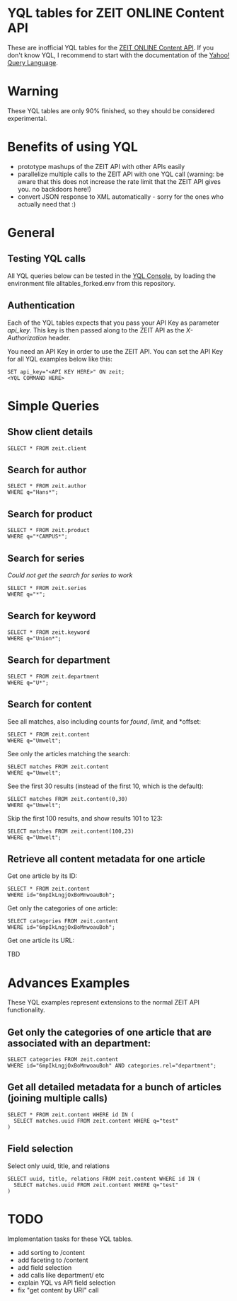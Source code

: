 # YQL tables for ZEIT ONLINE Content API

These are inofficial YQL tables for the [ZEIT ONLINE Content API][zeit]. If you don't know YQL, I recommend to start with the documentation of the [Yahoo! Query Language][yql].

# Warning

These YQL tables are only 90% finished, so they should be considered experimental.

# Benefits of using YQL

- prototype mashups of the ZEIT API with other APIs easily
- parallelize multiple calls to the ZEIT API with one YQL call (warning: be aware that this does not increase the rate limit that the ZEIT API gives you. no backdoors here!)
- convert JSON response to XML automatically - sorry for the ones who actually need that :)

# General

## Testing YQL calls

All YQL queries below can be tested in the [YQL Console][yql_console], by loading the environment file alltables_forked.env from this repository.

## Authentication

Each of the YQL tables expects that you pass your API Key as parameter *api_key*.
This key is then passed along to the ZEIT API as the *X-Authorization* header.

You need an API Key in order to use the ZEIT API.
You can set the API Key for all YQL examples below like this:

    SET api_key="<API KEY HERE>" ON zeit;
    <YQL COMMAND HERE>




# Simple Queries

## Show client details

    SELECT * FROM zeit.client 

## Search for author

    SELECT * FROM zeit.author
    WHERE q="Hans*";

## Search for product

    SELECT * FROM zeit.product 
    WHERE q="*CAMPUS*";   

## Search for series

*Could not get the search for series to work*

    SELECT * FROM zeit.series 
    WHERE q="*";

## Search for keyword

    SELECT * FROM zeit.keyword
    WHERE q="Union*";

## Search for department

    SELECT * FROM zeit.department
    WHERE q="U*";

## Search for content

See all matches, also including counts for *found*, *limit*, and *offset:

    SELECT * FROM zeit.content
    WHERE q="Umwelt";

See only the articles matching the search:

    SELECT matches FROM zeit.content
    WHERE q="Umwelt";

See the first 30 results (instead of the first 10, which is the default):

    SELECT matches FROM zeit.content(0,30)
    WHERE q="Umwelt";

Skip the first 100 results, and show results 101 to 123:

    SELECT matches FROM zeit.content(100,23)
    WHERE q="Umwelt";

## Retrieve all content metadata for one article

Get one article by its ID:

    SELECT * FROM zeit.content 
    WHERE id="6mpIkLngjOxBoMnwoauBoh";

Get only the categories of one article:

    SELECT categories FROM zeit.content 
    WHERE id="6mpIkLngjOxBoMnwoauBoh";

Get one article its URL:

  TBD



# Advances Examples

These YQL examples represent extensions to the normal ZEIT API functionality.


## Get only the categories of one article that are associated with an department:

    SELECT categories FROM zeit.content 
    WHERE id="6mpIkLngjOxBoMnwoauBoh" AND categories.rel="department";

## Get all detailed metadata for a bunch of articles (joining multiple calls)

    SELECT * FROM zeit.content WHERE id IN (
      SELECT matches.uuid FROM zeit.content WHERE q="test"
    )

## Field selection

Select only uuid, title, and relations

    SELECT uuid, title, relations FROM zeit.content WHERE id IN (
      SELECT matches.uuid FROM zeit.content WHERE q="test"
    )



# TODO

Implementation tasks for these YQL tables.

- add sorting to /content
- add faceting to /content
- add field selection
- add calls like department/<id> etc
- explain YQL vs API field selection
- fix "get content by URI" call


[zeit]: http://developer.zeit.de/index/
[yql]: http://developer.yahoo.com/yql/
[yql_console]: http://developer.yahoo.com/yql/console/?env=https://raw.github.com/spier/yql-tables/zeit/alltables_forked.env


